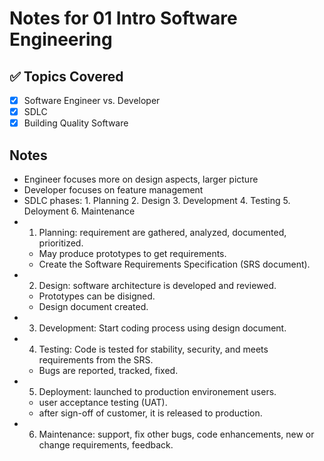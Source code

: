 # Notes for 01 Intro Software Engineering

## ✅ Topics Covered
- [x] Software Engineer vs. Developer
- [x] SDLC
- [x] Building Quality Software

## Notes
- Engineer focuses more on design aspects, larger picture
- Developer focuses on feature management
- SDLC phases: 1. Planning 2. Design 3. Development 4. Testing 5. Deloyment 6. Maintenance
- 1) Planning: requirement are gathered, analyzed, documented, prioritized. 
  - May produce prototypes to get requirements. 
  - Create the Software Requirements Specification (SRS document).
- 2) Design: software architecture is developed and reviewed. 
  - Prototypes can be disigned. 
  - Design document created.
- 3) Development: Start coding process using design document.
- 4) Testing: Code is tested for stability, security, and meets requirements from the SRS. 
  - Bugs are reported, tracked, fixed.
- 5) Deployment: launched to production environement users.
  - user acceptance testing (UAT).
  - after sign-off of customer, it is released to production.
- 6) Maintenance: support, fix other bugs, code enhancements, new or change requirements, feedback.
